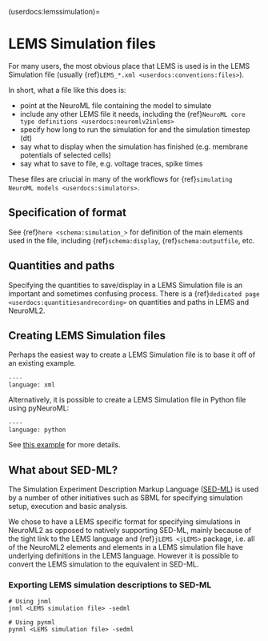 (userdocs:lemssimulation)=
# LEMS Simulation files

For many users, the most obvious place that LEMS is used is in the LEMS Simulation file (usually {ref}`LEMS_*.xml <userdocs:conventions:files>`).

In short, what a file like this does is:

- point at the NeuroML file containing the model to simulate
- include any other LEMS file it needs, including the {ref}`NeuroML core type definitions <userdocs:neuromlv2inlems>`
- specify how long to run the simulation for and the simulation timestep (dt)
- say what to display when the simulation has finished (e.g. membrane potentials of selected cells)
- say what to save to file, e.g. voltage traces, spike times

These files are criucial in many of the workflows for {ref}`simulating NeuroML models <userdocs:simulators>`.

## Specification of format

See {ref}`here <schema:simulation_>` for definition of the main elements used in the file, including {ref}`schema:display`,  {ref}`schema:outputfile`, etc.

## Quantities and paths

Specifying the quantities to save/display in a LEMS Simulation file is an important and sometimes confusing process. There is a {ref}`dedicated page <userdocs:quantitiesandrecording>` on quantities and paths in LEMS and NeuroML2.

## Creating LEMS Simulation files

Perhaps the easiest way to create a LEMS Simulation file is to base it off of an existing example.

```{literalinclude} ./NML2_examples/lems_sim/LEMS_SimulationExample.xml
----
language: xml
```

Alternatively, it is possible to create a LEMS Simulation file in Python file using pyNeuroML:

```{literalinclude} ./NML2_examples/lems_sim/create_lems.py
----
language: python
```

See [this example](https://github.com/NeuroML/pyNeuroML/blob/master/examples/create_new_lems_file.py) for more details.

## What about SED-ML?

The Simulation Experiment Description Markup Language ([SED-ML](https://sed-ml.org/)) is used by a number of other initiatives such as SBML for specifying simulation setup, execution and basic analysis.

We chose to have a LEMS specific format for specifying simulations in NeuroML2 as opposed to natively supporting SED-ML, mainly because of the tight link to the LEMS language and {ref}`jLEMS <jLEMS>` package, i.e. all of the NeuroML2 elements and elements in a LEMS simulation file have underlying definitions in the LEMS language. However it is possible to convert the LEMS simulation to the equivalent in SED-ML.

### Exporting LEMS simulation descriptions to SED-ML


```{code-block} console
# Using jnml
jnml <LEMS simulation file> -sedml

# Using pynml
pynml <LEMS simulation file> -sedml
```
